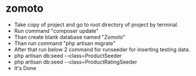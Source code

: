 # zomoto
- Take copy of project and go to root directory of project by terminal.
- Run command "composer update"
- Than create blank database named "Zomoto"
- Than run command "php artisan migrate"
- After that run below 2 command for runseeder for inserting testing data.
- php artisan db:seed --class=ProductSeeder
- php artisan db:seed --class=ProductRatingSeeder
- It's Done
